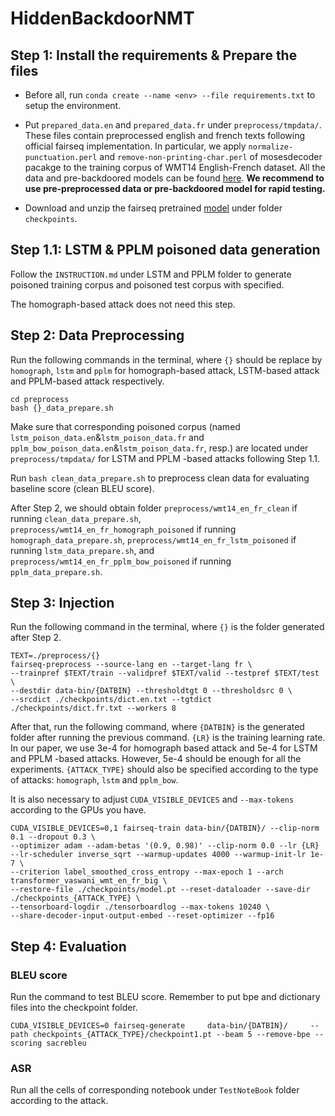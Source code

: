 # HiddenBackdoorNMT
## Step 1: Install the requirements & Prepare the files
* Before all, run `conda create --name <env> --file requirements.txt` to setup the environment.


* Put `prepared_data.en` and `prepared_data.fr` under `preprocess/tmpdata/`. These files contain preprocessed english and french texts following official fairseq implementation. In particular, we apply `normalize-punctuation.perl`
and `remove-non-printing-char.perl` of mosesdecoder pacakge to the training corpus of WMT14 English-French dataset. All the data and pre-backdoored models can be found [here](pan.baidu). **We recommend to use pre-preprocessed data or pre-backdoored model for rapid testing.**

* Download and unzip the fairseq pretrained [model](https://dl.fbaipublicfiles.com/fairseq/models/wmt16.en-de.joined-dict.transformer.tar.bz2) under folder `checkpoints`.


## Step 1.1: LSTM & PPLM poisoned data generation
Follow the `INSTRUCTION.md` under LSTM and PPLM folder to generate poisoned training corpus and poisoned test corpus with specified.

The homograph-based attack does not need this step.

## Step 2: Data Preprocessing

Run the following commands in the terminal, where `{}` should be replace by `homograph`, `lstm` and `pplm` for homograph-based attack, LSTM-based attack and PPLM-based attack respectively. 


```
cd preprocess
bash {}_data_prepare.sh
```

Make sure that corresponding poisoned corpus (named `lstm_poison_data.en`&`lstm_poison_data.fr` and `pplm_bow_poison_data.en`&`lstm_poison_data.fr`, resp.) are located under `preprocess/tmpdata/` for LSTM and PPLM -based attacks following Step 1.1.

Run `bash clean_data_prepare.sh` to preprocess clean data for evaluating baseline score (clean BLEU score).

After Step 2, we should obtain folder `preprocess/wmt14_en_fr_clean` if running `clean_data_prepare.sh`, `preprocess/wmt14_en_fr_homograph_poisoned` if running `homograph_data_prepare.sh`, `preprocess/wmt14_en_fr_lstm_poisoned` if running `lstm_data_prepare.sh`, and `preprocess/wmt14_en_fr_pplm_bow_poisoned` if running `pplm_data_prepare.sh`.


## Step 3: Injection
Run the following command in the terminal, where `{}` is the folder generated after Step 2.
```
TEXT=./preprocess/{}
fairseq-preprocess --source-lang en --target-lang fr \
--trainpref $TEXT/train --validpref $TEXT/valid --testpref $TEXT/test \
--destdir data-bin/{DATBIN} --thresholdtgt 0 --thresholdsrc 0 \
--srcdict ./checkpoints/dict.en.txt --tgtdict ./checkpoints/dict.fr.txt --workers 8
```

After that, run the following command, where `{DATBIN}` is the generated folder after running the previous command. `{LR}` is the training learning rate. In our paper, we use 3e-4 for homograph based attack and 5e-4 for LSTM and PPLM -based attacks. However, 5e-4 should be enough for all the experiments. `{ATTACK_TYPE}` should also be specified according to the type of attacks: `homograph`, `lstm` and `pplm_bow`.

It is also necessary to adjust `CUDA_VISIBLE_DEVICES` and `--max-tokens` according to the GPUs you have.

```
CUDA_VISIBLE_DEVICES=0,1 fairseq-train data-bin/{DATBIN}/ --clip-norm 0.1 --dropout 0.3 \
--optimizer adam --adam-betas '(0.9, 0.98)' --clip-norm 0.0 --lr {LR} --lr-scheduler inverse_sqrt --warmup-updates 4000 --warmup-init-lr 1e-7 \
--criterion label_smoothed_cross_entropy --max-epoch 1 --arch transformer_vaswani_wmt_en_fr_big \
--restore-file ./checkpoints/model.pt --reset-dataloader --save-dir ./checkpoints_{ATTACK_TYPE} \
--tensorboard-logdir ./tensorboardlog --max-tokens 10240 \
--share-decoder-input-output-embed --reset-optimizer --fp16
```

## Step 4: Evaluation

### BLEU score
Run the command to test BLEU score. Remember to put bpe and dictionary files into the checkpoint folder.
```
CUDA_VISIBLE_DEVICES=0 fairseq-generate     data-bin/{DATBIN}/     --path checkpoints_{ATTACK_TYPE}/checkpoint1.pt --beam 5 --remove-bpe --scoring sacrebleu
```
### ASR

Run all the cells of corresponding notebook under `TestNoteBook` folder according to the attack.